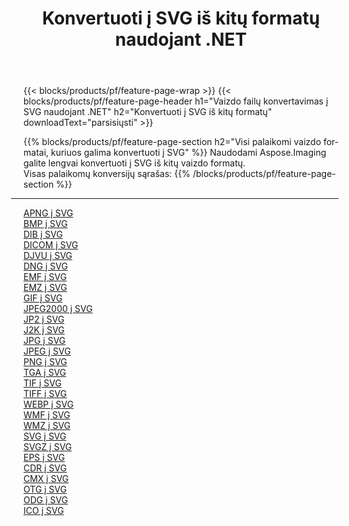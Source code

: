 ﻿---
title: Konvertuoti į SVG iš kitų formatų naudojant .NET 
weight: 3920
url: /lt/net/conversion/to/svg 
lang: lt
langdirlevel: 2
locales: zh-hans,ja,it,ru,de,es,fr,nl,id,lt,pl,pt,vi,tr,ko,zh-hant,ar,hi,th,sv,cs,uk,he
description: Naudodami Aspose.Imaging galite lengvai konvertuoti į SVG iš kitų formatų
---

{{< blocks/products/pf/feature-page-wrap >}}
{{< blocks/products/pf/feature-page-header h1="Vaizdo failų konvertavimas į SVG naudojant .NET" h2="Konvertuoti į SVG iš kitų formatų" downloadText="parsisiųsti" >}}


{{% blocks/products/pf/feature-page-section  h2="Visi palaikomi vaizdo formatai, kuriuos galima konvertuoti į SVG" %}}
Naudodami Aspose.Imaging galite lengvai konvertuoti į SVG iš kitų vaizdo formatų.
<br/>
Visas palaikomų konversijų sąrašas:
{{% /blocks/products/pf/feature-page-section %}}
<div class="container-fluid productfamilypage bg-gray">
    <div class="convertypes bg-gray agp-content section">
        <div class="container">
		<hr style="margin-left:-20px;"/>
		<div class="row other-converters">
		    <div class='col-md-2 other-converter remove-lp remove-rp'><a href="/imaging/lt/net/conversion/apng-to-svg" >APNG į SVG</a></div>
<div class='col-md-2 other-converter remove-lp remove-rp'><a href="/imaging/lt/net/conversion/bmp-to-svg" >BMP į SVG</a></div>
<div class='col-md-2 other-converter remove-lp remove-rp'><a href="/imaging/lt/net/conversion/dib-to-svg" >DIB į SVG</a></div>
<div class='col-md-2 other-converter remove-lp remove-rp'><a href="/imaging/lt/net/conversion/dicom-to-svg" >DICOM į SVG</a></div>
<div class='col-md-2 other-converter remove-lp remove-rp'><a href="/imaging/lt/net/conversion/djvu-to-svg" >DJVU į SVG</a></div>
<div class='col-md-2 other-converter remove-lp remove-rp'><a href="/imaging/lt/net/conversion/dng-to-svg" >DNG į SVG</a></div>
<div class='col-md-2 other-converter remove-lp remove-rp'><a href="/imaging/lt/net/conversion/emf-to-svg" >EMF į SVG</a></div>
<div class='col-md-2 other-converter remove-lp remove-rp'><a href="/imaging/lt/net/conversion/emz-to-svg" >EMZ į SVG</a></div>
<div class='col-md-2 other-converter remove-lp remove-rp'><a href="/imaging/lt/net/conversion/gif-to-svg" >GIF į SVG</a></div>
<div class='col-md-2 other-converter remove-lp remove-rp'><a href="/imaging/lt/net/conversion/jpeg2000-to-svg" >JPEG2000 į SVG</a></div>
<div class='col-md-2 other-converter remove-lp remove-rp'><a href="/imaging/lt/net/conversion/jp2-to-svg" >JP2 į SVG</a></div>
<div class='col-md-2 other-converter remove-lp remove-rp'><a href="/imaging/lt/net/conversion/j2k-to-svg" >J2K į SVG</a></div>
<div class='col-md-2 other-converter remove-lp remove-rp'><a href="/imaging/lt/net/conversion/jpg-to-svg" >JPG į SVG</a></div>
<div class='col-md-2 other-converter remove-lp remove-rp'><a href="/imaging/lt/net/conversion/jpeg-to-svg" >JPEG į SVG</a></div>
<div class='col-md-2 other-converter remove-lp remove-rp'><a href="/imaging/lt/net/conversion/png-to-svg" >PNG į SVG</a></div>
<div class='col-md-2 other-converter remove-lp remove-rp'><a href="/imaging/lt/net/conversion/tga-to-svg" >TGA į SVG</a></div>
<div class='col-md-2 other-converter remove-lp remove-rp'><a href="/imaging/lt/net/conversion/tif-to-svg" >TIF į SVG</a></div>
<div class='col-md-2 other-converter remove-lp remove-rp'><a href="/imaging/lt/net/conversion/tiff-to-svg" >TIFF į SVG</a></div>
<div class='col-md-2 other-converter remove-lp remove-rp'><a href="/imaging/lt/net/conversion/webp-to-svg" >WEBP į SVG</a></div>
<div class='col-md-2 other-converter remove-lp remove-rp'><a href="/imaging/lt/net/conversion/wmf-to-svg" >WMF į SVG</a></div>
<div class='col-md-2 other-converter remove-lp remove-rp'><a href="/imaging/lt/net/conversion/wmz-to-svg" >WMZ į SVG</a></div>
<div class='col-md-2 other-converter remove-lp remove-rp'><a href="/imaging/lt/net/conversion/svg-to-svg" >SVG į SVG</a></div>
<div class='col-md-2 other-converter remove-lp remove-rp'><a href="/imaging/lt/net/conversion/svgz-to-svg" >SVGZ į SVG</a></div>
<div class='col-md-2 other-converter remove-lp remove-rp'><a href="/imaging/lt/net/conversion/eps-to-svg" >EPS į SVG</a></div>
<div class='col-md-2 other-converter remove-lp remove-rp'><a href="/imaging/lt/net/conversion/cdr-to-svg" >CDR į SVG</a></div>
<div class='col-md-2 other-converter remove-lp remove-rp'><a href="/imaging/lt/net/conversion/cmx-to-svg" >CMX į SVG</a></div>
<div class='col-md-2 other-converter remove-lp remove-rp'><a href="/imaging/lt/net/conversion/otg-to-svg" >OTG į SVG</a></div>
<div class='col-md-2 other-converter remove-lp remove-rp'><a href="/imaging/lt/net/conversion/odg-to-svg" >ODG į SVG</a></div>
<div class='col-md-2 other-converter remove-lp remove-rp'><a href="/imaging/lt/net/conversion/ico-to-svg" >ICO į SVG</a></div>
                </div>
        </div>
    </div>
</div>
<br/>

